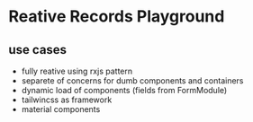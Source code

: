 # Reative Records Playground

## use cases

- fully reative using rxjs pattern
- separete of concerns for dumb components and containers
- dynamic load of components (fields from FormModule)
- tailwincss as framework
- material components
